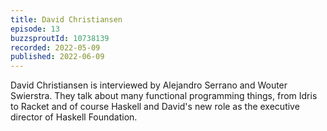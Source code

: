 ```yaml
---
title: David Christiansen
episode: 13
buzzsproutId: 10738139
recorded: 2022-05-09
published: 2022-06-09
---
```


David Christiansen is interviewed by Alejandro Serrano  and Wouter Swierstra.  They talk about many functional programming things, from Idris to Racket and of course Haskell and David's new role as the executive director of Haskell Foundation. 
